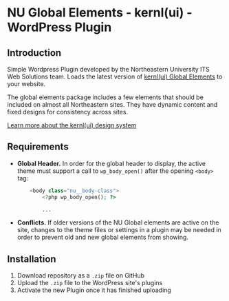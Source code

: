 # NU Global Elements - kernl(ui) - WordPress Plugin

## Introduction

Simple Wordpress Plugin developed by the Northeastern University ITS Web Solutions team. Loads the latest version of [kernl(ui) Global Elements](https://northeastern.netlify.app/pattern-library/page-chrome/global-elements/) to your website.

The global elements package includes a few elements that should be included on almost all Northeastern sites. They have dynamic content and fixed designs for consistency across sites.

[Learn more about the kernl(ui) design system](https://northeastern.netlify.app/)

## Requirements
- **Global Header.** In order for the global header to display, the active theme must support a call to `wp_body_open()` after the opening `<body>` tag:
    ```php
        <body class="nu__body-class">
            <?php wp_body_open(); ?>

            ...
    ```
- **Conflicts.** If older versions of the NU Global elements are active on the site, changes to the theme files or settings in a plugin may be needed in order to prevent old and new global elements from showing.

## Installation

1. Download repository as a `.zip` file on GitHub
2. Upload the `.zip` file to the WordPress site's plugins
3. Activate the new Plugin once it has finished uploading